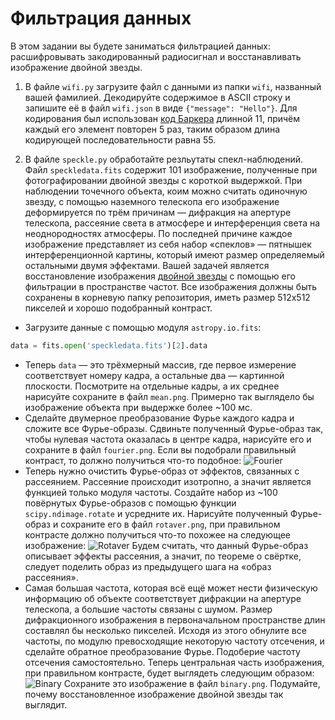 # Фильтрация данных

В этом задании вы будете заниматься фильтрацией данных: расшифровывать закодированный радиосигнал и восстанавливать изображение двойной звезды.

1. В файле `wifi.py` загрузите файл с данными из папки `wifi`, названный вашей фамилией. Декодируйте содержимое в ASCII строку и запишите её в файл `wifi.json` в виде `{"message": "Hello"}`. Для кодирования был использован [код Баркера](https://ru.wikipedia.org/wiki/Последовательность_Баркера) длинной 11, причём каждый его элемент повторен 5 раз, таким образом длина кодирующей последовательности равна 55.

2. В файле `speckle.py` обработайте резльутаты спекл-наблюдений.
Файл `speckledata.fits` содержит 101 изображение, полученные при фотографировании двойной звезды с короткой выдержкой.
При наблюдении точечного объекта, коим можно считать одиночную звезду, с помощью наземного телескопа его изображение деформируется по трём причинам — дифракция на апертуре телескопа, рассеяние света в атмосфере и интерференция света на неоднородностях атмосферы.
По последней причине каждое изображение представляет из себя набор «спеклов» — пятнышек интерференционной картины, который имеют размер определяемый остальными двумя эффектами.
Вашей задачей является восстановление изображения [двойной звезды](http://simbad.u-strasbg.fr/simbad/sim-id?Ident=HD9165&submit=submit+id) с помощью его фильтрации в пространстве частот.
Все изображения должны быть сохранены в корневую папку репозитория, иметь размер 512x512 пикселей и хорошо подобранный контраст.
 - Загрузите данные с помощью модуля `astropy.io.fits`:
 ```python
 data = fits.open('speckledata.fits')[2].data
 ```
 - Теперь `data` — это трёхмерный массив, где первое измерение соответствует номеру кадра, а остальные два — картинной плоскости.
 Посмотрите на отдельные кадры, а их среднее нарисуйте сохраните в файл `mean.png`.
 Примерно так выглядело бы изображение объекта при выдержке более ~100 мс.
 - Сделайте двумерное преобразование Фурье каждого кадра и сложите все Фурье-образы.
 Сдвиньте полученный Фурье-образ так, чтобы нулевая частота оказалась в центре кадра, нарисуйте его и сохраните в файл `fourier.png`.
 Если вы подобрали правильный контраст, то должно получиться что-то подобное:
 ![Fourier](task/fourier.png)
 - Теперь нужно очистить Фурье-образ от эффектов, связанных с рассеянием.
 Рассеяние происходит изотропно, а значит является функцией только модуля частоты.
 Создайте набор из ~100 повёрнутых Фурье-образов с помощью функции `scipy.ndimage.rotate` и усредните их.
 Нарисуйте полученный Фурье-образ и сохраните его в файл `rotaver.png`, при правильном контрасте должно получиться что-то похожее на следующее изображение:
 ![Rotaver](task/rotaver.png)
 Будем считать, что данный Фурье-образ описывает эффекты рассеяния, а значит, по теореме о свёртке, следует поделить образ из предыдущего шага на «образ рассеяния».
 - Самая большая частота, которая всё ещё может нести физическую информацию об объекте соответствует дифракции на апертуре телескопа, а большие частоты связаны с шумом.
 Размер дифракционного изображения в первоначальном пространстве длин составлял бы несколько пикселей.
 Исходя из этого обнулите все частоты, по модулю превосходящие некоторую частоту отсечения, и сделайте обратное преобразование Фурье.
 Подоберие частоту отсечения самостоятельно.
 Теперь центральная часть изображения, при правильном контрасте, будет выглядеть следующим образом:
 ![Binary](task/binary.png)
 Сохраните это изображение в файл `binary.png`.
 Подумайте, почему восстановленное изображение двойной звезды так выглядит.

